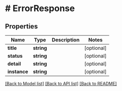 # # ErrorResponse

## Properties

Name | Type | Description | Notes
------------ | ------------- | ------------- | -------------
**title** | **string** |  | [optional]
**status** | **string** |  | [optional]
**detail** | **string** |  | [optional]
**instance** | **string** |  | [optional]

[[Back to Model list]](../../../README.md#models) [[Back to API list]](../../../README.md#endpoints) [[Back to README]](../../../README.md)
